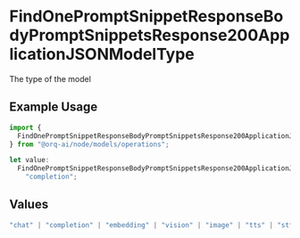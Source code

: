 # FindOnePromptSnippetResponseBodyPromptSnippetsResponse200ApplicationJSONModelType

The type of the model

## Example Usage

```typescript
import {
  FindOnePromptSnippetResponseBodyPromptSnippetsResponse200ApplicationJSONModelType,
} from "@orq-ai/node/models/operations";

let value:
  FindOnePromptSnippetResponseBodyPromptSnippetsResponse200ApplicationJSONModelType =
    "completion";
```

## Values

```typescript
"chat" | "completion" | "embedding" | "vision" | "image" | "tts" | "stt" | "rerank" | "moderations"
```
